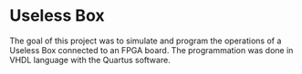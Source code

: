 # Useless Box
 
The goal of this project was to simulate and program the operations of a Useless Box connected to an FPGA board. The programmation was done in VHDL language with the Quartus software.
